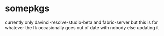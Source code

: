 # somepkgs
currently only davinci-resolve-studio-beta and fabric-server but this is for whatever the fk occasionally goes out of date with nobody else updating it
